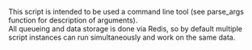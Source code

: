 This script is intended to be used a command line tool (see parse_args function for description of arguments).   
All queueing and data storage is done via Redis, so by default multiple script instances can run simultaneously and work on the same data.